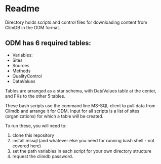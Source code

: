 # Readme

Directory holds scripts and control files for downloading content from ClimDB in the ODM format.

## ODM has 6 required tables:
- Variables: 
- Sites 	
- Sources
- Methods
- QualityControl
- DataValues

Tables are arranged as a star schema, with DataValues table at the center, and FKs to the other 5 tables.

These bash scripts use the command line MS-SQL client to pull data from Climdb and arrange it for ODM. 
Input for all scripts is a list of sites (organizations) for which a table will be created.

To run these, you will need to:
1. clone this repository
1. install mssql (and whatever else you need for running bash shell - not covered here)
2. set the path variables in each script for your own directory structure
3. request the climdb password. 
